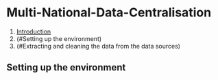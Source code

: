 # Multi-National-Data-Centralisation

1. [Introduction](#introduction)
2. (#Setting up the environment)
3. (#Extracting and cleaning the data from the data sources)


## Setting up the environment
